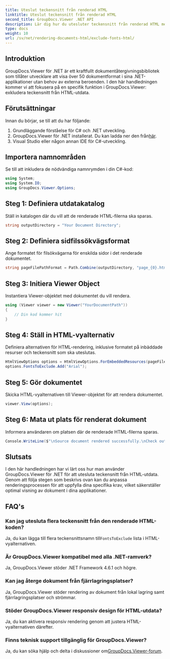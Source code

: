 ```yaml
---
title: Uteslut teckensnitt från renderad HTML
linktitle: Uteslut teckensnitt från renderad HTML
second_title: GroupDocs.Viewer .NET API
description: Lär dig hur du utesluter teckensnitt från renderad HTML med GroupDocs.Viewer för .NET. Följ denna steg-för-steg-guide för sömlös dokumentvisning.
type: docs
weight: 10
url: /sv/net/rendering-documents-html/exclude-fonts-html/
---
```

## Introduktion
GroupDocs.Viewer för .NET är ett kraftfullt dokumentåtergivningsbibliotek som tillåter utvecklare att visa över 50 dokumentformat i sina .NET-applikationer utan behov av externa beroenden. I den här handledningen kommer vi att fokusera på en specifik funktion i GroupDocs.Viewer: exkludera teckensnitt från HTML-utdata. 
## Förutsättningar
Innan du börjar, se till att du har följande:
1. Grundläggande förståelse för C# och .NET utveckling.
2.  GroupDocs.Viewer för .NET installerat. Du kan ladda ner den från[här](https://releases.groupdocs.com/viewer/net/).
3. Visual Studio eller någon annan IDE för C#-utveckling.

## Importera namnområden
Se till att inkludera de nödvändiga namnrymden i din C#-kod:
```csharp
using System;
using System.IO;
using GroupDocs.Viewer.Options;
```

## Steg 1: Definiera utdatakatalog
Ställ in katalogen där du vill att de renderade HTML-filerna ska sparas.
```csharp
string outputDirectory = "Your Document Directory";
```
## Steg 2: Definiera sidfilssökvägsformat
Ange formatet för filsökvägarna för enskilda sidor i det renderade dokumentet.
```csharp
string pageFilePathFormat = Path.Combine(outputDirectory, "page_{0}.html");
```
## Steg 3: Initiera Viewer Object
Instantiera Viewer-objektet med dokumentet du vill rendera.
```csharp
using (Viewer viewer = new Viewer("YourDocumentPath"))
{
    // Din kod kommer hit
}
```
## Steg 4: Ställ in HTML-vyalternativ
Definiera alternativen för HTML-rendering, inklusive formatet på inbäddade resurser och teckensnitt som ska uteslutas.
```csharp
HtmlViewOptions options = HtmlViewOptions.ForEmbeddedResources(pageFilePathFormat);
options.FontsToExclude.Add("Arial");
```
## Steg 5: Gör dokumentet
Skicka HTML-vyalternativen till Viewer-objektet för att rendera dokumentet.
```csharp
viewer.View(options);
```
## Steg 6: Mata ut plats för renderat dokument
Informera användaren om platsen där de renderade HTML-filerna sparas.
```csharp
Console.WriteLine($"\nSource document rendered successfully.\nCheck output in {outputDirectory}.");
```

## Slutsats
I den här handledningen har vi lärt oss hur man använder GroupDocs.Viewer för .NET för att utesluta teckensnitt från HTML-utdata. Genom att följa stegen som beskrivs ovan kan du anpassa renderingsprocessen för att uppfylla dina specifika krav, vilket säkerställer optimal visning av dokument i dina applikationer.
## FAQ's
### Kan jag utesluta flera teckensnitt från den renderade HTML-koden?
 Ja, du kan lägga till flera teckensnittsnamn till`FontsToExclude` lista i HTML-vyalternativen.
### Är GroupDocs.Viewer kompatibel med alla .NET-ramverk?
Ja, GroupDocs.Viewer stöder .NET Framework 4.6.1 och högre.
### Kan jag återge dokument från fjärrlagringsplatser?
Ja, GroupDocs.Viewer stöder rendering av dokument från lokal lagring samt fjärrlagringsplatser och strömmar.
### Stöder GroupDocs.Viewer responsiv design för HTML-utdata?
Ja, du kan aktivera responsiv rendering genom att justera HTML-vyalternativen därefter.
### Finns teknisk support tillgänglig för GroupDocs.Viewer?
 Ja, du kan söka hjälp och delta i diskussioner om[GroupDocs.Viewer-forum](https://forum.groupdocs.com/c/viewer/9).